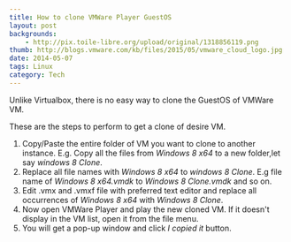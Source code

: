 ```yaml
---
title: How to clone VMWare Player GuestOS
layout: post
backgrounds:
    - http://pix.toile-libre.org/upload/original/1318856119.png
thumb: http://blogs.vmware.com/kb/files/2015/05/vmware_cloud_logo.jpg
date: 2014-05-07
tags: Linux 
category: Tech
---
```


Unlike Virtualbox, there is no easy way to clone the GuestOS of VMWare VM.

These are the steps to perform to get a clone of desire VM.

1.  Copy/Paste the entire folder of VM you want to clone to another instance. E.g. Copy all the files from *Windows 8 x64* to a new folder,let say *windows 8 Clone*.
2. Replace all file names with *Windows 8 x64* to *windows 8 Clone*. E.g file name of *Windows 8 x64.vmdk* to *Windows 8 Clone.vmdk* and so on.
3. Edit .vmx and .vmxf file with preferred text editor and replace all occurrences of *Windows 8 x64* with *Windows 8 Clone*.
4. Now open VMWare Player and play the new cloned VM. If it doesn't display in the VM list, open it from the file menu.
5. You will get a pop-up window and click *I copied it* button. 

